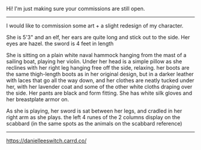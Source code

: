 Hi! I'm just making sure your commissions are still open.

----

I would like to commission some art + a slight redesign of my character.

She is 5'3" and an elf, her ears are quite long and stick out to the side. Her eyes are hazel. the sword is 4 feet in length

She is sitting on a plain white naval hammock hanging from the mast of a sailing boat, playing her violin. Under her head is a simple pillow as she reclines with her right leg hanging free off the side, relaxing. her boots are the same thigh-length boots as in her original design, but in a darker leather with laces that go all the way down, and her clothes are neatly tucked under her, with her lavender coat and some of the other white cloths draping over the side. Her pants are black and form fitting. She has white silk gloves and her breastplate armor on.

As she is playing, her sword is sat between her legs, and cradled in her right arm as she plays. the left 4 runes of the 2 columns display on the scabbard (in the same spots as the animals on the scabbard reference)

----

https://danielleeswitch.carrd.co/
